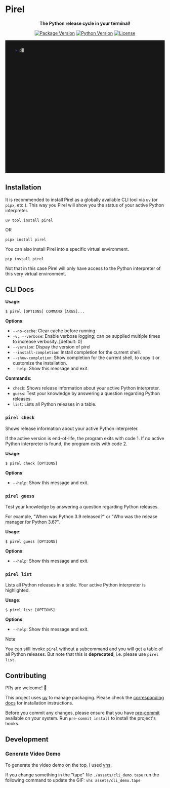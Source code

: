 # Pirel

<div align="center" markdown="1">

**The Python release cycle in your terminal!**

[![Package Version](https://img.shields.io/pypi/v/pirel.svg)](https://pypi.org/project/pirel/)
[![Python Version](https://img.shields.io/pypi/pyversions/pirel.svg)](https://pypi.org/project/pirel/)
[![License](https://img.shields.io/github/license/RafaelWO/unparallel)](https://github.com/RafaelWO/unparallel/blob/main/LICENSE)

</div>


![cli-example][cli-example]


## Installation
It is recommended to install Pirel as a globally available CLI tool via `uv` (or `pipx`, etc.).
This way you Pirel will show you the status of your active Python interpreter.

```
uv tool install pirel
```

OR

```
pipx install pirel
```

You can also install Pirel into a specific virtual environment.

```
pip install pirel
```

Not that in this case Pirel will only have access to the Python interpreter of this
very virtual environment.


## CLI Docs
**Usage**:

```console
$ pirel [OPTIONS] COMMAND [ARGS]...
```

**Options**:

* `--no-cache`: Clear cache before running
* `-v, --verbose`: Enable verbose logging; can be supplied multiple times to increase verbosity. [default: 0]
* `--version`: Dispay the version of pirel
* `--install-completion`: Install completion for the current shell.
* `--show-completion`: Show completion for the current shell, to copy it or customize the installation.
* `--help`: Show this message and exit.

**Commands**:

* `check`: Shows release information about your active Python interpreter.
* `guess`: Test your knowledge by answering a question regarding Python releases.
* `list`: Lists all Python releases in a table.

### `pirel check`

Shows release information about your active Python interpreter.

If the active version is end-of-life, the program exits with code 1.
If no active Python interpreter is found, the program exits with code 2.

**Usage**:

```console
$ pirel check [OPTIONS]
```

**Options**:

* `--help`: Show this message and exit.

### `pirel guess`

Test your knowledge by answering a question regarding Python releases.

For example, "When was Python 3.9 released?" or "Who was the release manager for
Python 3.6?".

**Usage**:

```console
$ pirel guess [OPTIONS]
```

**Options**:

* `--help`: Show this message and exit.

### `pirel list`

Lists all Python releases in a table. Your active Python interpreter is highlighted.

**Usage**:

```console
$ pirel list [OPTIONS]
```

**Options**:

* `--help`: Show this message and exit.

> [!NOTE]
> You can still invoke `pirel` without a subcommand and you will get a table of all Python releases.
> But note that this is **deprecated**, i.e. please use `pirel list`.


## Contributing
PRs are welcome! 🤗

This project uses [uv](https://github.com/astral-sh/uv) to manage packaging.
Please check the [corresponding docs](https://docs.astral.sh/uv/) for installation instructions.

Before you commit any changes, please ensure that you have [pre-commit](https://pre-commit.com)
available on your system. Run `pre-commit install` to install the project's hooks.


## Development
### Generate Video Demo
To generate the video demo on the top, I used [vhs](https://github.com/charmbracelet/vhs).

If you change something in the "tape" file `./assets/cli_demo.tape` run the following
command to update the GIF: `vhs assets/cli_demo.tape`


<!-- Links -->
[cli-example]: https://raw.githubusercontent.com/RafaelWO/pirel/refs/heads/main/assets/images/cli_demo.gif
